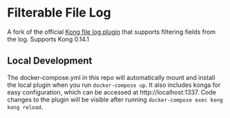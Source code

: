 # Filterable File Log
A fork of the official [Kong file log plugin](https://github.com/Kong/kong/tree/0.14.1/kong/plugins/file-log) that supports filtering fields from the log. Supports Kong 0.14.1

## Local Development

The docker-compose.yml in this repo will automatically mount and install the local plugin when you run `docker-compose up`. It also includes konga for easy configuration, which can be accessed at http://localhost:1337. Code changes to the plugin will be visible after running `docker-compose exec kong kong reload`.
